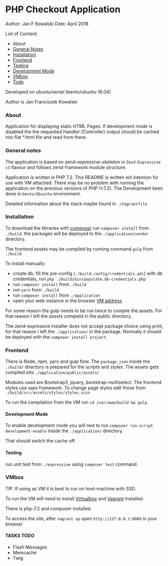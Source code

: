 

# PHP Checkout Application #

Author: Jan F Kowalski
Date:   April 2018

List of Content:
* About
* [General Notes](#anchor-g_notes)
* [Installation](#anchor-installation)
* [Frontend](#anchor-frontend)
* [Testing](#anchor-testing)
* [Development Mode](#anchor-development_mode)
* [VMbox](#anchor-vmbox)
* [Todo](#anchor-todo)

Developed on ubuntu/xenial (bento/ubuntu-16.04)

Author is Jan Franciszek Kowalski

### <a id="anchor-about" />About ###
Application for displaying static HTML Pages. If development mode is disabled the the requested Handler (Controller) output
should be cached into flat *.html file and read from there.



### <a id="anchor-g_notes" />General notes ###

The application is based on zend-expressive-skeleton in `Zend-Expressive v3` flavour and follows zend-framework module structure.

Application is written in PHP 7.2. This README is written wit intention for use with VM attached.
There may be no problem with running the application on the previous versions of PHP (<7.2). The Development been done
 in `bento/Ubuintu` environment.

Detailed information about the stack maybe found in `./Vagrantfile`


### <a id="anchor-installation" />Installation ###

To download the libraries with [composer](https://getcomposer.org/download/) run `composer install` from `./build`. the packages will be deployed to the `./application/vendor` directory.

The frontend assets may be compiled by running command `gulp` from `./build`

To install manually:
* create db, fill the pre-config (`./build.config/credentials.yml`) with db credentials, run `php ./build/bin/populate.db-credentials.php`
* run `composer install` from `./build`
* run `yarn` from `./build`
* run `composer install` from `./application`
* open your web instance in the browser [VM address](htttp://localhost:8088)

For some reason the gulp needs to be run twice to compile the assets. For that reason I left the *assets* compield in the public directory.

The zend-expressive installer does not accept package choice using print, for that reason i left the `./application/` in the package. Normally it should be deployed with the `composer install project`.

### <a id="anchor-frontend" />Frontend ###

There is Node, npm, yarn and gulp flow. The `package.json` inside the `./build/` directory is prepared for the *scripts* and *styles*. The assets gets compiled into `./application/public/assets/`

Modules used are Bootstrap3, jquery, bootstrap-multiselect. The frontend styles use sass framework. To change page styles edit those from `./build/src/assets/styles/styles.scss`

To run the compilation from the VM run `cd /var/www/build && gulp`.

#### <a id="anchor-development_mode" />Development Mode #####


To enable development mode you will ned to run `composer run-script development-enable` inside the `./application/` directory.

That should switch the cache off.

#### Testing ####
run unit test from `./expressive` using `composer test` command.

### <a id="anchor-vmbox" />VMbox ###
TIP: If using as VM it is best to run on host-machine with SSD.

To run the VM will need to install [Virtualbox](https://www.virtualbox.org/wiki/Downloads) and [Vagrant](https://www.vagrantup.com/downloads.html) installed.

There is php-7.2 and composer installed.

To access the site, after `vagrant up` open `http://127.0.0.1:8089` in your browser

#### <a id="anchor-todo" />TASKS TODO ####
* Flash Messages
* Memcache
* Twig
